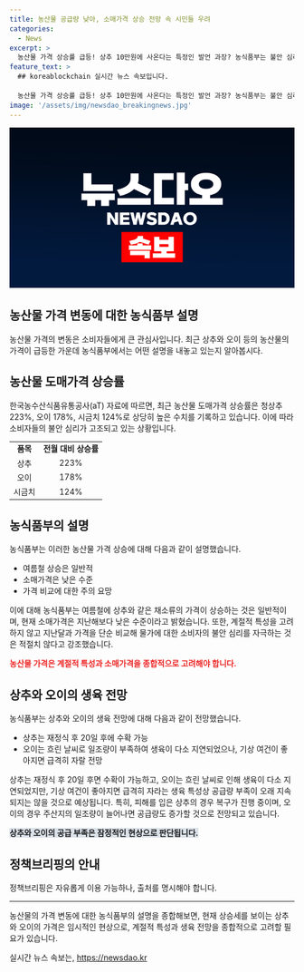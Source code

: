 ```yaml
---
title: 농산물 공급량 낮아, 소매가격 상승 전망 속 시민들 우려
categories:
  - News
excerpt: >
  농산물 가격 상승률 급등! 상추 10만원에 사온다는 특정인 발언 과장? 농식품부는 불안 심리 자극을 우려해 지난해보다 낮은 소매가격을 강조하며, 계절적 특성과 재배 상황을 설명했다. 상추와 오이 생육특성 및 농가 대책을 언급하며 공급 부족은 장기화되지 않을 것이라 전망했다. 농림축산식품부 유통소비정책관으로 문의 가능. (출처: 정책브리핑 www.korea.kr)
feature_text: >
  ## koreablockchain 실시간 뉴스 속보입니다.

  농산물 가격 상승률 급등! 상추 10만원에 사온다는 특정인 발언 과장? 농식품부는 불안 심리 자극을 우려해 지난해보다 낮은 소매가격을 강조하며, 계절적 특성과 재배 상황을 설명했다. 상추와 오이 생육특성 및 농가 대책을 언급하며 공급 부족은 장기화되지 않을 것이라 전망했다. 농림축산식품부 유통소비정책관으로 문의 가능. (출처: 정책브리핑 www.korea.kr)
image: '/assets/img/newsdao_breakingnews.jpg'
---
```


<p><img src="/assets/img/newsdao_breakingnews.jpg" alt="koreablockchain 속보" /></p>

<h2>농산물 가격 변동에 대한 농식품부 설명</h2>

<p data-ke-size="size16">농산물 가격의 변동은 소비자들에게 큰 관심사입니다. 최근 상추와 오이 등의 농산물의 가격이 급등한 가운데 농식품부에서는 어떤 설명을 내놓고 있는지 알아봅시다.</p>

<h2>농산물 도매가격 상승률</h2>

<p data-ke-size="size16">한국농수산식품유통공사(aT) 자료에 따르면, 최근 농산물 도매가격 상승률은 청상추 223%, 오이 178%, 시금치 124%로 상당히 높은 수치를 기록하고 있습니다. 이에 따라 소비자들의 불안 심리가 고조되고 있는 상황입니다.</p>

<table>
    <tr>
        <td style="text-align: center; height: 17px;"><b>품목</b></td>
        <td style="text-align: center; height: 17px;"><b>전월 대비 상승률</b></td>
    </tr>
    <tr>
        <td style="text-align: center; height: 17px;">상추</td>
        <td style="text-align: center; height: 17px;">223%</td>
    </tr>
    <tr>
        <td style="text-align: center; height: 17px;">오이</td>
        <td style="text-align: center; height: 17px;">178%</td>
    </tr>
    <tr>
        <td style="text-align: center; height: 17px;">시금치</td>
        <td style="text-align: center; height: 17px;">124%</td>
    </tr>
</table>

<h2>농식품부의 설명</h2>

<p data-ke-size="size16">농식품부는 이러한 농산물 가격 상승에 대해 다음과 같이 설명했습니다.</p>

<ul>
    <li>여름철 상승은 일반적</li>
    <li>소매가격은 낮은 수준</li>
    <li>가격 비교에 대한 주의 요망</li>
</ul>

<p data-ke-size="size16">이에 대해 농식품부는 여름철에 상추와 같은 채소류의 가격이 상승하는 것은 일반적이며, 현재 소매가격은 지난해보다 낮은 수준이라고 밝혔습니다. 또한, 계절적 특성을 고려하지 않고 지난달과 가격을 단순 비교해 물가에 대한 소비자의 불안 심리를 자극하는 것은 적절치 않다고 강조했습니다.</p>

<p><b><span style="color: #ee2323;">농산물 가격은 계절적 특성과 소매가격을 종합적으로 고려해야 합니다.</span></b></p>

<h2>상추와 오이의 생육 전망</h2>

<p data-ke-size="size16">농식품부는 상추와 오이의 생육 전망에 대해 다음과 같이 전망했습니다.</p>

<ul>
    <li>상추는 재정식 후 20일 후에 수확 가능</li>
    <li>오이는 흐린 날씨로 일조량이 부족하여 생육이 다소 지연되었으나, 기상 여건이 좋아지면 급격히 자랄 전망</li>
</ul>

<p data-ke-size="size16">상추는 재정식 후 20일 후면 수확이 가능하고, 오이는 흐린 날씨로 인해 생육이 다소 지연되었지만, 기상 여건이 좋아지면 급격히 자라는 생육 특성상 공급량 부족이 오래 지속되지는 않을 것으로 예상됩니다. 특히, 피해를 입은 상추의 경우 복구가 진행 중이며, 오이의 경우 주산지의 일조량이 늘어나면 공급량도 증가할 것으로 전망되고 있습니다.</p>

<p><b><span style="background-color: #21538527;">상추와 오이의 공급 부족은 잠정적인 현상으로 판단됩니다.</span></b></p>

<h2>정책브리핑의 안내</h2>

<p data-ke-size="size16">정책브리핑은 자유롭게 이용 가능하나, 출처를 명시해야 합니다.</p>

<hr>

<p data-ke-size="size16">농산물의 가격 변동에 대한 농식품부의 설명을 종합해보면, 현재 상승세를 보이는 상추와 오이의 가격은 임시적인 현상으로, 계절적 특성과 생육 전망을 종합적으로 고려할 필요가 있습니다.</p>
실시간 뉴스 속보는, <a href="https://newsdao.kr" rel="dofollow">https://newsdao.kr</a>


